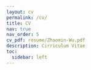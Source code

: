 ```yaml
---
layout: cv
permalink: /cv/
title: CV
nav: true
nav_order: 5
cv_pdf: resume/Zhaomin-Wu.pdf
description: Cirriculum Vitae
toc:
  sidebar: left
---
```

